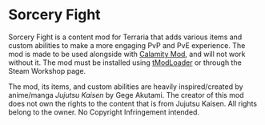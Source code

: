 # Sorcery Fight

Sorcery Fight is a content mod for Terraria that adds various items and custom abilities to make a more engaging PvP and PvE experience. The mod is made to be used  alongside with [Calamity Mod](https://github.com/CalamityTeam/CalamityModPublic), and will not work without it. The mod must be installed using [tModLoader](https://github.com/tModLoader/tModLoader) or through the Steam Workshop page.

The mod, its items, and custom abilities are heavily inspired/created by anime/manga *Jujutsu Kaisen* by Gege Akutami. The creator of this mod does not own the rights to the content that is from Jujutsu Kaisen. All rights belong to the owner. No Copyright Infringement intended.
